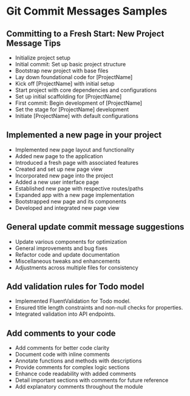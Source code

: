 # Git Commit Messages Samples

## Committing to a Fresh Start: New Project Message Tips
* Initialize project setup
* Initial commit: Set up basic project structure
* Bootstrap new project with base files
* Lay down foundational code for [ProjectName]
* Kick off [ProjectName] with initial setup
* Start project with core dependencies and configurations
* Set up initial scaffolding for [ProjectName]
* First commit: Begin development of [ProjectName]
* Set the stage for [ProjectName] development
* Initiate [ProjectName] with default configurations

## Implemented a new page in your project
* Implemented new page layout and functionality
* Added new page to the application
* Introduced a fresh page with associated features
* Created and set up new page view
* Incorporated new page into the project
* Added a new user interface page
* Established new page with respective routes/paths
* Expanded app with a new page implementation
* Bootstrapped new page and its components
* Developed and integrated new page view

## General update commit message suggestions
* Update various components for optimization
* General improvements and bug fixes
* Refactor code and update documentation
* Miscellaneous tweaks and enhancements
* Adjustments across multiple files for consistency

## Add validation rules for Todo model
- Implemented FluentValidation for Todo model.
- Ensured title length constraints and non-null checks for properties.
- Integrated validation into API endpoints.

## Add comments to your code
* Add comments for better code clarity
* Document code with inline comments
* Annotate functions and methods with descriptions
* Provide comments for complex logic sections
* Enhance code readability with added comments
* Detail important sections with comments for future reference
* Add explanatory comments throughout the module

